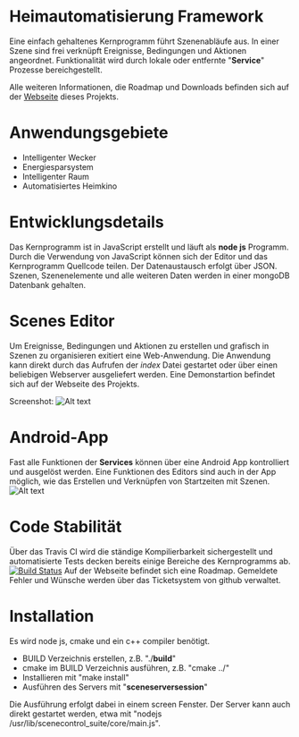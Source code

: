Heimautomatisierung Framework
=============================
Eine einfach gehaltenes Kernprogramm führt Szenenabläufe aus. In einer Szene sind
frei verknüpft Ereignisse, Bedingungen und Aktionen angeordnet. Funktionalität wird durch
lokale oder entfernte "__Service__" Prozesse bereichgestellt.

Alle weiteren Informationen, die Roadmap
und Downloads befinden sich auf der [Webseite](http://davidgraeff.github.com/scenecontrol)  dieses Projekts.

Anwendungsgebiete
=================
* Intelligenter Wecker
* Energiesparsystem
* Intelligenter Raum
* Automatisiertes Heimkino

Entwicklungsdetails
===================
Das Kernprogramm ist in JavaScript erstellt und läuft als __node js__ Programm. Durch die
Verwendung von JavaScript können sich der Editor und das Kernprogramm Quellcode teilen.
Der Datenaustausch erfolgt über JSON. Szenen, Szenenelemente und alle weiteren Daten werden
in einer mongoDB Datenbank gehalten.

Scenes Editor
=============
Um Ereignisse, Bedingungen und Aktionen zu erstellen und grafisch in Szenen zu organisieren
exitiert eine Web-Anwendung. Die Anwendung kann direkt durch das Aufrufen der _index_
Datei gestartet oder über einen beliebigen Webserver ausgeliefert werden. Eine Demonstartion
befindet sich auf der Webseite des Projekts.

Screenshot:
![Alt text](http://davidgraeff.github.com/scenecontrol/images/editor-feb-2013.jpg)

Android-App
===========
Fast alle Funktionen der __Services__ können über eine Android App kontrolliert und ausgelöst werden.
Eine Funktionen des Editors sind auch in der App möglich, wie das Erstellen und Verknüpfen von Startzeiten mit Szenen.
![Alt text](http://davidgraeff.github.com/scenecontrol/images/androidapp.jpg)

Code Stabilität
===============
Über das Travis CI wird die ständige Kompilierbarkeit sichergestellt und automatisierte Tests
decken bereits einige Bereiche des Kernprogramms ab.
[![Build Status](https://travis-ci.org/davidgraeff/scenecontrol.png?branch=master)](https://travis-ci.org/davidgraeff/scenecontrol)
Auf der Webseite befindet sich eine Roadmap. Gemeldete Fehler und Wünsche werden über das Ticketsystem von github verwaltet.

Installation
============
Es wird node js, cmake und ein c++ compiler benötigt.

* BUILD Verzeichnis erstellen, z.B. "./__build__"
* cmake im BUILD Verzeichnis ausführen, z.B. "cmake ../"
* Installieren mit "make install"
* Ausführen des Servers mit "__sceneserversession__"

Die Ausführung erfolgt dabei in einem screen Fenster. Der Server kann auch direkt gestartet werden,
etwa mit "nodejs /usr/lib/scenecontrol_suite/core/main.js".